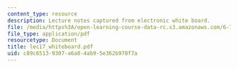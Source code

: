 ```yaml
---
content_type: resource
description: Lecture notes captured from electronic white board.
file: /media/https%3A/open-learning-course-data-rc.s3.amazonaws.com/6-772-compound-semiconductor-devices-spring-2003/c89c65139307a6a04ab95e362b978f7a_lec17_whiteboard.pdf
file_type: application/pdf
resourcetype: Document
title: lec17_whiteboard.pdf
uid: c89c6513-9307-a6a0-4ab9-5e362b978f7a
---
```

